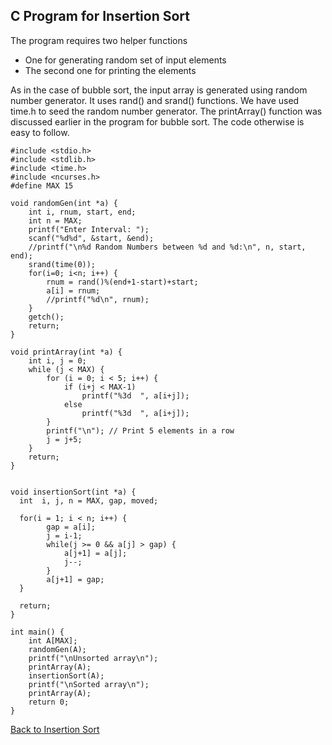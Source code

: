 ## C Program for Insertion Sort

The program requires two helper functions

- One for generating random set of input elements
- The second one for printing the elements

As in the case of bubble sort, the input array is generated using random number generator. It uses
rand() and srand() functions. We have used time.h to seed the random number generator. The printArray()
function was discussed earlier in the program for bubble sort. The code otherwise is easy to 
follow.

```
#include <stdio.h>
#include <stdlib.h>
#include <time.h>
#include <ncurses.h>
#define MAX 15

void randomGen(int *a) {
    int i, rnum, start, end;
    int n = MAX;
    printf("Enter Interval: ");
    scanf("%d%d", &start, &end);
    //printf("\n%d Random Numbers between %d and %d:\n", n, start, end);
    srand(time(0));
    for(i=0; i<n; i++) {
        rnum = rand()%(end+1-start)+start;
        a[i] = rnum;
        //printf("%d\n", rnum);
    }
    getch();
    return;
}

void printArray(int *a) {
    int i, j = 0;
    while (j < MAX) {
        for (i = 0; i < 5; i++) {
            if (i+j < MAX-1) 
                printf("%3d  ", a[i+j]);
            else 
                printf("%3d  ", a[i+j]);
        }
        printf("\n"); // Print 5 elements in a row
        j = j+5;
    }
    return;
}


void insertionSort(int *a) {
  int  i, j, n = MAX, gap, moved;

  for(i = 1; i < n; i++) {
        gap = a[i];
        j = i-1;
        while(j >= 0 && a[j] > gap) {
            a[j+1] = a[j];
            j--;
        }
        a[j+1] = gap;
  } 
 
  return;
}

int main() {
    int A[MAX];
    randomGen(A);
    printf("\nUnsorted array\n");
    printArray(A);
    insertionSort(A);
    printf("\nSorted array\n");
    printArray(A);
    return 0;
}
```

[Back to Insertion Sort](../../HTML/insertionSortAlgorithm.md)

